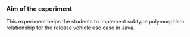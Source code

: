 ### Aim of the experiment

This experiment helps the students to implement subtype polymorphism relationship for the release vehicle use case in Java.

